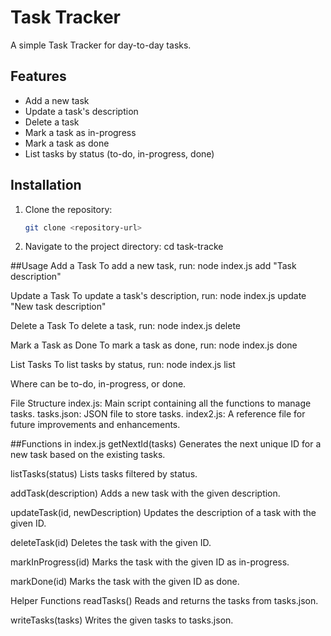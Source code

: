 # Task Tracker

A simple Task Tracker for day-to-day tasks.

## Features

- Add a new task
- Update a task's description
- Delete a task
- Mark a task as in-progress
- Mark a task as done
- List tasks by status (to-do, in-progress, done)

## Installation

1. Clone the repository:
   ```sh
   git clone <repository-url>
2. Navigate to the project directory: cd task-tracke

##Usage
Add a Task
To add a new task, run:
node index.js add "Task description"

Update a Task
To update a task's description, run:
node index.js update <task-id> "New task description"

Delete a Task
To delete a task, run:
node index.js delete <task-id>

Mark a Task as Done
To mark a task as done, run:
node index.js done <task-id>

List Tasks
To list tasks by status, run:
node index.js list <status>

Where <status> can be to-do, in-progress, or done.

File Structure
index.js: Main script containing all the functions to manage tasks.
tasks.json: JSON file to store tasks.
index2.js: A reference file for future improvements and enhancements.

##Functions in index.js
getNextId(tasks)
Generates the next unique ID for a new task based on the existing tasks.

listTasks(status)
Lists tasks filtered by status.

addTask(description)
Adds a new task with the given description.

updateTask(id, newDescription)
Updates the description of a task with the given ID.

deleteTask(id)
Deletes the task with the given ID.

markInProgress(id)
Marks the task with the given ID as in-progress.

markDone(id)
Marks the task with the given ID as done.

Helper Functions
readTasks()
Reads and returns the tasks from tasks.json.

writeTasks(tasks)
Writes the given tasks to tasks.json.
